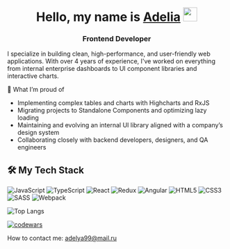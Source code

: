 <h1 align="center">Hello, my name is <a href="https://daniilshat.ru/" target="_blank">Adelia</a> 
<img src="https://github.com/blackcater/blackcater/raw/main/images/Hi.gif" height="32"/></h1>
<h3 align="center">Frontend Developer</h3>

I specialize in building clean, high-performance, and user-friendly web applications. With over 4 years of experience, I've worked on everything from internal enterprise dashboards to UI component libraries and interactive charts.

🔧 What I’m proud of
- Implementing complex tables and charts with Highcharts and RxJS
- Migrating projects to Standalone Components and optimizing lazy loading
- Maintaining and evolving an internal UI library aligned with a company’s design system
- Collaborating closely with backend developers, designers, and QA engineers

🛠️ My Tech Stack
-
![JavaScript](https://img.shields.io/badge/javascript-%23323330.svg?style=for-the-badge&logo=javascript&logoColor=%23F7DF1E)
![TypeScript](https://img.shields.io/badge/typescript-%23007ACC.svg?style=for-the-badge&logo=typescript&logoColor=white)
![React](https://img.shields.io/badge/react-%2320232a.svg?style=for-the-badge&logo=react&logoColor=%2361DAFB)
![Redux](https://img.shields.io/badge/redux-%23593d88.svg?style=for-the-badge&logo=redux&logoColor=white)
![Angular](https://img.shields.io/badge/angular-%23DD0031.svg?style=for-the-badge&logo=angular&logoColor=white)
![HTML5](https://img.shields.io/badge/html5-%23E34F26.svg?style=for-the-badge&logo=html5&logoColor=white)
![CSS3](https://img.shields.io/badge/css3-%231572B6.svg?style=for-the-badge&logo=css3&logoColor=white)
![SASS](https://img.shields.io/badge/SASS-hotpink.svg?style=for-the-badge&logo=SASS&logoColor=white)
![Webpack](https://img.shields.io/badge/webpack-%238DD6F9.svg?style=for-the-badge&logo=webpack&logoColor=black)


![Top Langs](https://github-readme-stats.vercel.app/api/top-langs/?username=delyaday&hide_progress=true)

[![codewars](https://www.codewars.com/users/Delyaday/badges/micro)](https://www.codewars.com/users/Delyaday) 

How to contact me:
 adelya99@mail.ru

<!---
Delyaday/Delyaday is a ✨ special ✨ repository because its `README.md` (this file) appears on your GitHub profile.
You can click the Preview link to take a look at your changes.
--->
